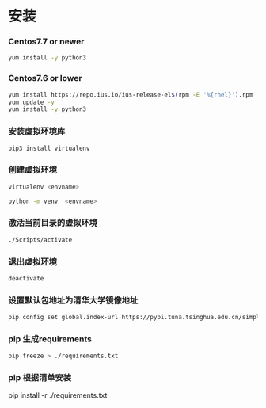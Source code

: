 # 安装

### Centos7.7 or newer  &#x20;

```bash
yum install -y python3
```

### Centos7.6 or lower

```bash
yum install https://repo.ius.io/ius-release-el$(rpm -E '%{rhel}').rpm
yum update -y
yum install -y python3
```

### 安装虚拟环境库

```bash
pip3 install virtualenv
```

### 创建虚拟环境

```bash
virtualenv <envname>

python -m venv  <envname>

```

### 激活当前目录的虚拟环境

```bash
./Scripts/activate
```

### 退出虚拟环境

```bash
deactivate 
```

### 设置默认包地址为清华大学镜像地址

```bash
pip config set global.index-url https://pypi.tuna.tsinghua.edu.cn/simple
```

### pip 生成requirements

```bash
pip freeze > ./requirements.txt 
```

### pip 根据清单安装

pip install -r ./requirements.txt
